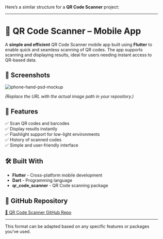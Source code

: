 Here’s a similar structure for a **QR Code Scanner** project:

---

# 🚀 **QR Code Scanner – Mobile App**

A **simple and efficient** QR Code Scanner mobile app built using **Flutter** to enable quick and seamless scanning of QR codes. The app supports scanning and displaying results, ideal for users needing instant access to QR-based data.  

## 📸 Screenshots  
![iphone-hand-psd-mockup](https://github.com/user-attachments/assets/acfd4d4c-49f2-4f09-9013-32bf94816589)


_(Replace the URL with the actual image path in your repository.)_

## 🎯 Features  
✅ Scan QR codes and barcodes  
✅ Display results instantly  
✅ Flashlight support for low-light environments  
✅ History of scanned codes  
✅ Simple and user-friendly interface  

## 🛠 Built With  
- **Flutter** - Cross-platform mobile development  
- **Dart** - Programming language  
- **qr_code_scanner** - QR Code scanning package  

## 🔗 GitHub Repository  
[🔗 QR Code Scanner GitHub Repo](https://github.com/Aravinthkannan2002/QRCodeScanner.git)

--- 

This format can be adapted based on any specific features or packages you’ve used.
